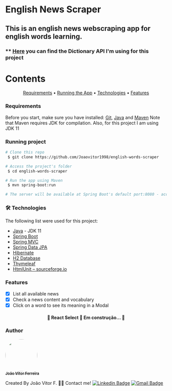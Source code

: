 

# English News Scraper
## This is an english news webscraping app for english words learning.
### ** [Here](https://dictionaryapi.dev/) you can find the Dictionary API I'm using for this project 

 Contents
=================
<p align="center">
 <a href="#requirements">Requirements</a> •
 <a href="#running">Running the App</a> • 
 <a href="#techs">Technologies</a> • 
 <a href="#features">Features</a> 
</p>



### <p id="requirements">Requirements</p>
Before you start, make sure you have installed:
[Git](https://git-scm.com), [Java](https://www.oracle.com/java/technologies/javase/jdk17-archive-downloads.html) and [Maven](https://maven.apache.org/)
Note that Maven requires JDK for compilation. Also, for this project I am using JDK 11



### <p id="running">Running project</p>
```bash
# Clone this repo
 $ git clone https://github.com/Joaovitor1998/english-words-scraper

# Access the project's folder
 $ cd english-words-scraper

# Run the app using Maven
 $ mvn spring-boot:run

# The server will be available at Spring Boot's default port:8080 - access localhost:8080
```



### <p id="techs">🛠 Technologies</p>
The following list were used for this project:
- [Java](https://www.java.com/) - JDK 11
- [Spring Boot](https://spring.io/projects/spring-boot)
- [Spring MVC](https://docs.spring.io/spring-framework/docs/current/reference/html/web.html)
- [Spring Data JPA](https://spring.io/projects/spring-data)
- [Hibernate](https://hibernate.org/)
- [H2 Database](https://www.h2database.com/html/main.html)
- [Thymeleaf](https://www.thymeleaf.org/)
- [HtmlUnit – sourceforge.io](https://htmlunit.sourceforge.io/)



### <p id="features">Features</p>
- [x] List all available news
- [x] Check a news content and vocabulary
- [x] Click on a word to see its meaning in a Modal

<h4 align="center"> 🚧 React Select 🚀 Em construção... 🚧 </h4>


### Author
<a href="https://github.com/Joaovitor1998">
 <img style="border-radius: 50%;" src="https://avatars.githubusercontent.com/u/84388644?s=400&u=29059ac8967088ffb28ce27378134d5abe1d4761&v=4" width="100px;" alt=""/>
 <br />
 <sub><b>João Vitor Ferreira</b></sub></a>


Created By João Vitor F. 👋🏽  Contact me!
 [![Linkedin Badge](https://img.shields.io/badge/-João&nbsp;Vitor-blue?style=flat-square&logo=Linkedin&logoColor=white&link=https://www.linkedin.com/in/joao-vitor-fo1998/)](https://www.linkedin.com/in/joao-vitor-fo1998/) 
[![Gmail Badge](https://img.shields.io/badge/-joaovitorf1998oliveira@gmail.com-c14438?style=flat-square&logo=Gmail&logoColor=white&link=mailto:joaovitorf1998oliveira@gmail.com)](mailto:joaovitorf1998oliveira@gmail.com)
